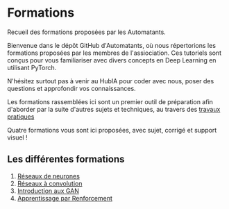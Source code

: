 # Formations
Recueil des formations proposées par les Automatants.

Bienvenue dans le dépôt GitHub d'Automatants, où nous répertorions les formations proposées par les membres de l'assiociation. Ces tutoriels sont conçus pour vous familiariser avec divers concepts en Deep Learning en utilisant PyTorch.

N'hésitez surtout pas à venir au HubIA pour coder avec nous, poser des questions et approfondir vos connaissances.

Les formations rassemblées ici sont un premier outil de préparation afin d'aborder par la suite d'autres sujets et techniques, au travers des [travaux pratiques](https://github.com/Automatants/travaux-pratiques/tree/master)

Quatre formations vous sont ici proposées, avec sujet, corrigé et support visuel !

## Les différentes formations

1. [Réseaux de neurones](/Réseaux_de_Neurones)
2. [Réseaux à convolution](/Réseaux_à_convolution)
3. [Introduction aux GAN](/Introduction_aux_GAN)
4. [Apprentissage par Renforcement](/Apprentissage_par_renforcement)
